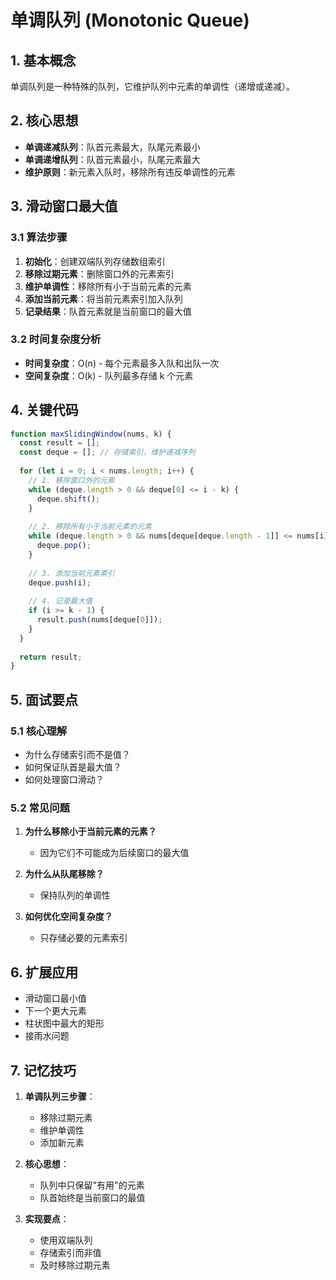 # 单调队列 (Monotonic Queue)

## 1. 基本概念

单调队列是一种特殊的队列，它维护队列中元素的单调性（递增或递减）。

## 2. 核心思想

- **单调递减队列**：队首元素最大，队尾元素最小
- **单调递增队列**：队首元素最小，队尾元素最大
- **维护原则**：新元素入队时，移除所有违反单调性的元素

## 3. 滑动窗口最大值

### 3.1 算法步骤

1. **初始化**：创建双端队列存储数组索引
2. **移除过期元素**：删除窗口外的元素索引
3. **维护单调性**：移除所有小于当前元素的元素
4. **添加当前元素**：将当前元素索引加入队列
5. **记录结果**：队首元素就是当前窗口的最大值

### 3.2 时间复杂度分析

- **时间复杂度**：O(n) - 每个元素最多入队和出队一次
- **空间复杂度**：O(k) - 队列最多存储 k 个元素

## 4. 关键代码

```javascript
function maxSlidingWindow(nums, k) {
  const result = [];
  const deque = []; // 存储索引，维护递减序列
  
  for (let i = 0; i < nums.length; i++) {
    // 1. 移除窗口外的元素
    while (deque.length > 0 && deque[0] <= i - k) {
      deque.shift();
    }
    
    // 2. 移除所有小于当前元素的元素
    while (deque.length > 0 && nums[deque[deque.length - 1]] <= nums[i]) {
      deque.pop();
    }
    
    // 3. 添加当前元素索引
    deque.push(i);
    
    // 4. 记录最大值
    if (i >= k - 1) {
      result.push(nums[deque[0]]);
    }
  }
  
  return result;
}
```

## 5. 面试要点

### 5.1 核心理解
- 为什么存储索引而不是值？
- 如何保证队首是最大值？
- 如何处理窗口滑动？

### 5.2 常见问题
1. **为什么移除小于当前元素的元素？**
   - 因为它们不可能成为后续窗口的最大值

2. **为什么从队尾移除？**
   - 保持队列的单调性

3. **如何优化空间复杂度？**
   - 只存储必要的元素索引

## 6. 扩展应用

- 滑动窗口最小值
- 下一个更大元素
- 柱状图中最大的矩形
- 接雨水问题

## 7. 记忆技巧

1. **单调队列三步骤**：
   - 移除过期元素
   - 维护单调性
   - 添加新元素

2. **核心思想**：
   - 队列中只保留"有用"的元素
   - 队首始终是当前窗口的最值

3. **实现要点**：
   - 使用双端队列
   - 存储索引而非值
   - 及时移除过期元素
